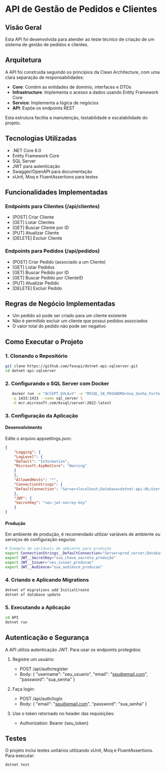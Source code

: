 # API de Gestão de Pedidos e Clientes

## Visão Geral
Esta API foi desenvolvida para atender ao teste técnico de criação de um sistema de gestão de pedidos e clientes.

## Arquitetura
A API foi construída seguindo os princípios da Clean Architecture, com uma clara separação de responsabilidades:

- **Core**: Contém as entidades de domínio, interfaces e DTOs
- **Infrastructure**: Implementa o acesso a dados usando Entity Framework Core
- **Service**: Implementa a lógica de negócios
- **API**: Expõe os endpoints REST

Esta estrutura facilita a manutenção, testabilidade e escalabilidade do projeto.

## Tecnologias Utilizadas
- .NET Core 8.0
- Entity Framework Core
- SQL Server
- JWT para autenticação
- Swagger/OpenAPI para documentação
- xUnit, Moq e FluentAssertions para testes

## Funcionalidades Implementadas

### Endpoints para Clientes (/api/clientes)
- [POST] Criar Cliente
- [GET] Listar Clientes
- [GET] Buscar Cliente por ID
- [PUT] Atualizar Cliente
- [DELETE] Excluir Cliente

### Endpoints para Pedidos (/api/pedidos)
- [POST] Criar Pedido (associado a um Cliente)
- [GET] Listar Pedidos
- [GET] Buscar Pedido por ID
- [GET] Buscar Pedido por ClienteID
- [PUT] Atualizar Pedido
- [DELETE] Excluir Pedido

## Regras de Negócio Implementadas
- Um pedido só pode ser criado para um cliente existente
- Não é permitido excluir um cliente que possui pedidos associados
- O valor total do pedido não pode ser negativo

## Como Executar o Projeto

### 1. Clonando o Repositório 
```bash
git clone https://github.com/feuvpi/dotnet-api-sqlserver.git
cd dotnet-api-sqlserver
```

### 2. Configurando o SQL Server com Docker
```bash
   docker run -e "ACCEPT_EULA=Y" -e "MSSQL_SA_PASSWORD=Sua_Senha_Forte!123" \
   -p 1433:1433 --name sql_server \
   -d mcr.microsoft.com/mssql/server:2022-latest
```

### 3. Configuração da Aplicação
   #### Desenvolvimento
   Edite o arquivo appsettings.json:

```json
{
    "Logging": {
    "LogLevel": {
    "Default": "Information",
    "Microsoft.AspNetCore": "Warning"
    }
    },
    "AllowedHosts": "*",
    "ConnectionStrings": {
    "DefaultConnection": "Server=localhost;Database=dotnet-api-db;User Id=sa;Password=Sua_Senha_Forte!123;TrustServerCertificate=True"
    },
    "JWT": {
    "SecretKey": "seu-jwt-secrey-key"
    }
}
```
#### Produção
Em ambiente de produção, é recomendado utilizar variáveis de ambiente ou serviços de configuração seguros:
```bash
# Exemplo de variáveis de ambiente para produção
export ConnectionStrings__DefaultConnection="Server=prod_server;Database=prod_db;User Id=prod_user;Password=prod_password;TrustServerCertificate=True"
export JWT__SecretKey="sua_chave_secreta_produção"
export JWT__Issuer="seu_issuer_producao"
export JWT__Audience="sua_audience_producao"
```

### 4. Criando e Aplicando Migrations
   ```bash
   dotnet ef migrations add InitialCreate
   dotnet ef database update
   ```

### 5. Executando a Aplicação
```bash
cd API
dotnet run
```

## Autenticação e Segurança
A API utiliza autenticação JWT. Para usar os endpoints protegidos:

1. Registre um usuário:
   - POST /api/auth/register 
   - Body: { "username": "seu_usuario", "email": "seu@email.com", "password": "sua_senha" }
   

2. Faça login:
   - POST /api/auth/login 
   - Body: { "email": "seu@email.com", "password": "sua_senha" }


3. Use o token retornado no header das requisições:
   - Authorization: Bearer {seu_token}

## Testes
O projeto inclui testes unitários utilizando xUnit, Moq e FluentAssertions. Para executar:

```bash
dotnet test
```
